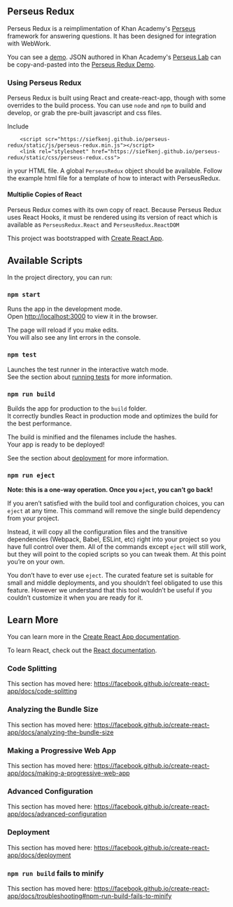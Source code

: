 ## Perseus Redux

Perseus Redux is a reimplimentation of Khan Academy's [Perseus](https://github.com/Khan/perseus/)
framework for answering questions. It has been designed for integration
with WebWork.

You can see a [demo](https://siefkenj.github.io/perseus-redux/). JSON authored in Khan Academy's
[Perseus Lab](https://github.com/Khan/perseus/) can be copy-and-pasted into the 
[Perseus Redux Demo](https://siefkenj.github.io/perseus-redux/).

### Using Perseus Redux

Perseus Redux is built using React and create-react-app, though
with some overrides to the build process.
You can use `node` and `npm` to build and develop, or grab the pre-built javascript
and css files.

Include

```
	<script scr="https://siefkenj.github.io/perseus-redux/static/js/perseus-redux.min.js"></script>
	<link rel="stylesheet" href="https://siefkenj.github.io/perseus-redux/static/css/perseus-redux.css">
```

in your HTML file. A global `PerseusRedux` object should be available. Follow the example
html file for a template of how to interact with PerseusRedux.

#### Multiplie Copies of React

Perseus Redux comes with its own copy of react. Because Perseus Redux uses React Hooks, it must
be rendered using its version of react which is available as `PerseusRedux.React` and `PerseusRedux.ReactDOM`



This project was bootstrapped with [Create React App](https://github.com/facebook/create-react-app).

## Available Scripts

In the project directory, you can run:

### `npm start`

Runs the app in the development mode.<br>
Open [http://localhost:3000](http://localhost:3000) to view it in the browser.

The page will reload if you make edits.<br>
You will also see any lint errors in the console.

### `npm test`

Launches the test runner in the interactive watch mode.<br>
See the section about [running tests](https://facebook.github.io/create-react-app/docs/running-tests) for more information.

### `npm run build`

Builds the app for production to the `build` folder.<br>
It correctly bundles React in production mode and optimizes the build for the best performance.

The build is minified and the filenames include the hashes.<br>
Your app is ready to be deployed!

See the section about [deployment](https://facebook.github.io/create-react-app/docs/deployment) for more information.

### `npm run eject`

**Note: this is a one-way operation. Once you `eject`, you can’t go back!**

If you aren’t satisfied with the build tool and configuration choices, you can `eject` at any time. This command will remove the single build dependency from your project.

Instead, it will copy all the configuration files and the transitive dependencies (Webpack, Babel, ESLint, etc) right into your project so you have full control over them. All of the commands except `eject` will still work, but they will point to the copied scripts so you can tweak them. At this point you’re on your own.

You don’t have to ever use `eject`. The curated feature set is suitable for small and middle deployments, and you shouldn’t feel obligated to use this feature. However we understand that this tool wouldn’t be useful if you couldn’t customize it when you are ready for it.

## Learn More

You can learn more in the [Create React App documentation](https://facebook.github.io/create-react-app/docs/getting-started).

To learn React, check out the [React documentation](https://reactjs.org/).

### Code Splitting

This section has moved here: https://facebook.github.io/create-react-app/docs/code-splitting

### Analyzing the Bundle Size

This section has moved here: https://facebook.github.io/create-react-app/docs/analyzing-the-bundle-size

### Making a Progressive Web App

This section has moved here: https://facebook.github.io/create-react-app/docs/making-a-progressive-web-app

### Advanced Configuration

This section has moved here: https://facebook.github.io/create-react-app/docs/advanced-configuration

### Deployment

This section has moved here: https://facebook.github.io/create-react-app/docs/deployment

### `npm run build` fails to minify

This section has moved here: https://facebook.github.io/create-react-app/docs/troubleshooting#npm-run-build-fails-to-minify
